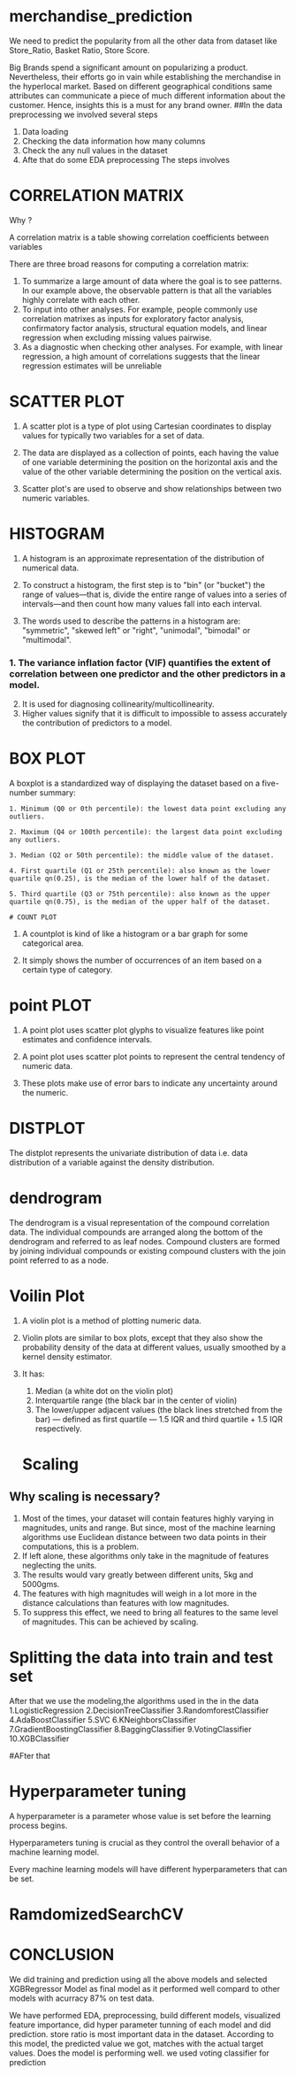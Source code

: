 # merchandise_prediction

We need to predict the popularity from all the other data from dataset like Store_Ratio, Basket Ratio, Store Score. 

Big Brands spend a significant amount on popularizing a product.  Nevertheless, their efforts go in vain while establishing the merchandise in the hyperlocal market. Based on different geographical conditions same attributes can communicate a piece of much different information about the customer. Hence, insights this is a must for any brand owner.
##In the data preprocessing we involved several steps 
1. Data loading
2. Checking the data information how many columns 
3. Check the any null values in the dataset
4. Afte that do some EDA preprocessing The steps involves
# CORRELATION MATRIX

Why ?

A correlation matrix is a table showing correlation coefficients between variables

There are three broad reasons for computing a correlation matrix:

1. To summarize a large amount of data where the goal is to see patterns. In our example above, the observable pattern is that all the variables highly correlate with each other.
2. To input into other analyses. For example, people commonly use correlation matrixes as inputs for exploratory factor analysis, confirmatory factor analysis, structural equation models, and linear regression when excluding missing values pairwise.
3. As a diagnostic when checking other analyses. For example, with linear regression, a high amount of correlations suggests that the linear regression estimates will be unreliable
# SCATTER PLOT
1. A scatter plot is a type of plot using Cartesian coordinates to display values for typically two variables for a set of data.

2. The data are displayed as a collection of points, each having the value of one variable determining the position on the horizontal axis and the value of the other variable determining the position on the vertical axis.

3. Scatter plot's are used to observe and show relationships between two numeric variables.
# HISTOGRAM
1. A histogram is an approximate representation of the distribution of numerical data.

2. To construct a histogram, the first step is to "bin" (or "bucket") the range of values—that is, divide the entire range of values into a series of intervals—and then count how many values fall into each interval.

3. The words used to describe the patterns in a histogram are: "symmetric", "skewed left" or "right", "unimodal", "bimodal" or "multimodal".

### 1. The variance inflation factor (VIF) quantifies the extent of correlation between one predictor and the other predictors in a model.
2. It is used for diagnosing collinearity/multicollinearity.
3. Higher values signify that it is difficult to impossible to assess accurately the contribution of predictors to a model.

# BOX PLOT

A boxplot is a standardized way of displaying the dataset based on a five-number summary:

    1. Minimum (Q0 or 0th percentile): the lowest data point excluding any outliers.

    2. Maximum (Q4 or 100th percentile): the largest data point excluding any outliers.

    3. Median (Q2 or 50th percentile): the middle value of the dataset.

    4. First quartile (Q1 or 25th percentile): also known as the lower quartile qn(0.25), is the median of the lower half of the dataset.

    5. Third quartile (Q3 or 75th percentile): also known as the upper quartile qn(0.75), is the median of the upper half of the dataset.
    
    # COUNT PLOT
1. A countplot is kind of like a histogram or a bar graph for some categorical area.

2. It simply shows the number of occurrences of an item based on a certain type of category.

# point PLOT

1. A point plot uses scatter plot glyphs to visualize features like point estimates and confidence intervals.

2. A point plot uses scatter plot points to represent the central tendency of numeric data.

3. These plots make use of error bars to indicate any uncertainty around the numeric.

#  DISTPLOT

The distplot represents the univariate distribution of data i.e. data distribution of a variable against the density distribution.
# dendrogram

The dendrogram is a visual representation of the compound correlation data. The individual compounds are arranged along the bottom of the dendrogram and referred to as leaf nodes. Compound clusters are formed by joining individual compounds or existing compound clusters with the join point referred to as a node.

# Voilin Plot


1. A violin plot is a method of plotting numeric data.

1. Violin plots are similar to box plots, except that they also show the probability density of the data at different values, usually smoothed by a kernel density estimator.

3. It has:

    1. Median (a white dot on the violin plot)
    2. Interquartile range (the black bar in the center of violin)
    3. The lower/upper adjacent values (the black lines stretched from the bar) — defined as first quartile — 1.5 IQR and third quartile + 1.5 IQR respectively.
    
    # Scaling

## Why scaling is necessary?

1. Most of the times, your dataset will contain features highly varying in magnitudes, units and range. But since, most of the machine learning algorithms use Euclidean distance between two data points in their computations, this is a problem.
2. If left alone, these algorithms only take in the magnitude of features neglecting the units.
3. The results would vary greatly between different units, 5kg and 5000gms.
4. The features with high magnitudes will weigh in a lot more in the distance calculations than features with low magnitudes.
5. To suppress this effect, we need to bring all features to the same level of magnitudes. This can be achieved by scaling.

# Splitting the data into train and test set
After that we use the modeling,the algorithms used in the in the data
1.LogisticRegression
2.DecisionTreeClassifier
3.RandomforestClassifier
4.AdaBoostClassifier
5.SVC
6.KNeighborsClassifier
7.GradientBoostingClassifier
8.BaggingClassifier
9.VotingClassifier
10.XGBClassifier

#AFter that
# Hyperparameter tuning

A hyperparameter is a parameter whose value is set before the learning process begins.

Hyperparameters tuning is crucial as they control the overall behavior of a machine learning model.

Every machine learning models will have different hyperparameters that can be set.

# RamdomizedSearchCV

# CONCLUSION
We did training and prediction using all the above models and selected XGBRegressor Model as final model as it performed well compard to other models with acurracy  87% on test data.


We have performed EDA, preprocessing, build different models, visualized feature importance, did hyper parameter tunning of each model and did prediction.
store ratio is most important data in the dataset.
According to this model, the predicted value we got, matches with the actual target values. Does the model is performing well.
we used  voting classifier for prediction
